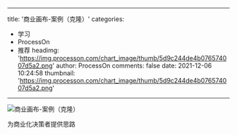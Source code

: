 
---
title: '商业画布-案例（克隆）'
categories: 
 - 学习
 - ProcessOn
 - 推荐
headimg: 'https://img.processon.com/chart_image/thumb/5d9c244de4b076574007d5a2.png'
author: ProcessOn
comments: false
date: 2021-12-06 10:24:58
thumbnail: 'https://img.processon.com/chart_image/thumb/5d9c244de4b076574007d5a2.png'
---

<div>   
<img class="thumb" alt="商业画布-案例（克隆）" src="https://img.processon.com/chart_image/thumb/5d9c244de4b076574007d5a2.png" referrerpolicy="no-referrer">
<p>为商业化决策者提供思路</p>  
</div>
            
